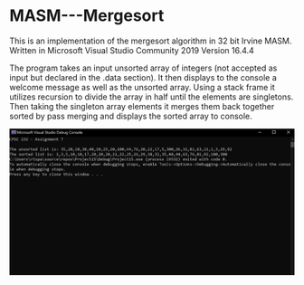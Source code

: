 # MASM---Mergesort
This is an implementation of the mergesort algorithm in 32 bit Irvine MASM. Written in Microsoft Visual Studio Community 2019 Version 16.4.4

The program takes an input unsorted array of integers (not accepted as input but declared in the .data section).
It then displays to the console a welcome message as well as the unsorted array. 
Using a stack frame it utilizes recursion to divide the array in half until the elements are singletons.
Then taking the singleton array elements it merges them back together sorted by pass merging and displays the sorted array to console.

<img src="mergesort example.PNG" width="700">
